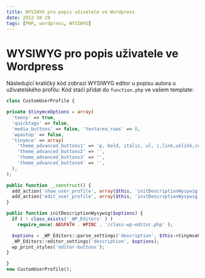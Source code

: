 ```yaml
---
title: WYSIWYG pro popis uživatele ve Wordpress
date: 2012-10-29
tags: [PHP, wordpress, WYSIWYG]
---
```



# WYSIWYG pro popis uživatele ve Wordpress

Následující kratičký kód zobrazí WYSIWYG editor u popisu autora u uživatelského profilu: Kód stačí přidat do `function.php` ve vašem template:

```php
class CustomUserProfile {

private $tinymceOptions = array(
  'teeny' => true,
  'quicktags' => false,
  'media_buttons' => false, 'textarea_rows' => 8,
  'wpautop' => false,
  'tinymce' => array(
    'theme_advanced_buttons1' => 'p, bold, italic, ul, |,link,unlink,code',
    'theme_advanced_buttons2' => '',
    'theme_advanced_buttons3' => '',
    'theme_advanced_buttons4' => '',
  ),
);

public function __construct() {
  add_action('show_user_profile', array($this, 'initDescriptionWysywig'));
  add_action('edit_user_profile', array($this, 'initDescriptionWysywig'));
}

public function initDescriptionWysywig($options) {
  if ( ! class_exists('_WP_Editors' ) )
    require_once( ABSPATH . WPINC . '/class-wp-editor.php' );

  $options = _WP_Editors::parse_settings('description', $this->tinymceOptions);
  _WP_Editors::editor_settings('description', $options);
  wp_print_styles('editor-buttons');
}

}
new CustomUserProfile();
```
